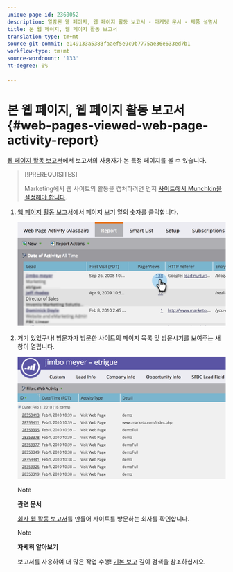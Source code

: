 ```yaml
---
unique-page-id: 2360052
description: 열람된 웹 페이지, 웹 페이지 활동 보고서 - 마케팅 문서 - 제품 설명서
title: 본 웹 페이지, 웹 페이지 활동 보고서
translation-type: tm+mt
source-git-commit: e149133a5383faaef5e9c9b7775ae36e633ed7b1
workflow-type: tm+mt
source-wordcount: '133'
ht-degree: 0%

---
```



# 본 웹 페이지, 웹 페이지 활동 보고서 {#web-pages-viewed-web-page-activity-report}

[웹 페이지 활동 보고서](../../../../../product-docs/reporting/basic-reporting/report-types/web-page-activity-report.md)에서 보고서의 사용자가 본 특정 페이지를 볼 수 있습니다.

>[!PREREQUISITES]
>
>Marketing에서 웹 사이트의 활동을 캡처하려면 먼저 [사이트에서 Munchkin을 설정해야 합니다](../../../../../product-docs/administration/additional-integrations/add-munchkin-tracking-code-to-your-website.md).

1. [웹 페이지 활동 보고서](../../../../../product-docs/reporting/basic-reporting/report-types/web-page-activity-report.md)에서 페이지 보기 열의 숫자를 클릭합니다.

   ![](assets/image2014-9-16-14-3a54-3a8.png)

1. 거기 있었구나! 방문자가 방문한 사이트의 페이지 목록 및 방문시기를 보여주는 새 창이 열립니다.

   ![](assets/image2014-9-16-14-3a54-3a12.png)

   >[!NOTE]
   >
   >**관련 문서**
   >
   >
   >[회사 웹 활동 보고서](../../../../../product-docs/reporting/basic-reporting/report-types/company-web-activity-report.md)를 만들어 사이트를 방문하는 회사를 확인합니다.

   >[!NOTE]
   >
   >**자세히 알아보기**
   >
   >
   >보고서를 사용하여 더 많은 작업 수행! [기본 보고](http://docs.marketo.com/display/docs/basic+reporting) 깊이 검색을 참조하십시오.

